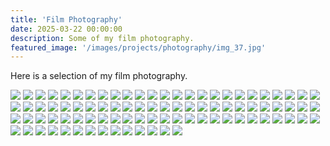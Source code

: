 ```yaml
---
title: 'Film Photography'
date: 2025-03-22 00:00:00
description: Some of my film photography.
featured_image: '/images/projects/photography/img_37.jpg'
---
```


Here is a selection of my film photography.

    
<div class="gallery" data-columns="3">
    <img src="/images/projects/photography/img_1.jpg">
     <img src="/images/projects/photography/img_2.jpg">
     <img src="/images/projects/photography/img_3.jpg">
     <img src="/images/projects/photography/img_4.jpg">
     <img src="/images/projects/photography/img_5.jpg">
     <img src="/images/projects/photography/img_6.jpg">
     <img src="/images/projects/photography/img_7.jpg"> 
     <img src="/images/projects/photography/img_9.jpg">
     <img src="/images/projects/photography/img_10.jpg">
     <img src="/images/projects/photography/img_11.jpg">
     <img src="/images/projects/photography/img_12.jpg">
     <img src="/images/projects/photography/img_13.jpg">
     <img src="/images/projects/photography/img_14.jpg">
     <img src="/images/projects/photography/img_15.jpg">
     <img src="/images/projects/photography/img_16.jpg">
     <img src="/images/projects/photography/img_17.jpg">
     <img src="/images/projects/photography/img_18.jpg">
     <img src="/images/projects/photography/img_19.jpg">
     <img src="/images/projects/photography/img_20.jpg">
     <img src="/images/projects/photography/img_21.jpg">
     <img src="/images/projects/photography/img_22.jpg">
     <img src="/images/projects/photography/img_23.jpg">
     <img src="/images/projects/photography/img_24.jpg">
     <img src="/images/projects/photography/img_25.jpg">
     <img src="/images/projects/photography/img_26.jpg">
     <img src="/images/projects/photography/img_27.jpg">
     <img src="/images/projects/photography/img_28.jpg">
     <img src="/images/projects/photography/img_29.jpg">
     <img src="/images/projects/photography/img_30.jpg">
     <img src="/images/projects/photography/img_31.jpg">
     <img src="/images/projects/photography/img_32.jpg">
     <img src="/images/projects/photography/img_33.jpg">
     <img src="/images/projects/photography/img_34.jpg">
     <img src="/images/projects/photography/img_35.jpg">
     <img src="/images/projects/photography/img_36.jpg">
     <img src="/images/projects/photography/img_37.jpg">
     <img src="/images/projects/photography/img_38.jpg">
     <img src="/images/projects/photography/img_39.jpg">
    <img src="/images/projects/photography/img_40.jpg">
    <img src="/images/projects/photography/img_41.jpg">
    <img src="/images/projects/photography/img_42.jpg">
    <img src="/images/projects/photography/img_43.jpg">
    <img src="/images/projects/photography/img_44.jpg">
    <img src="/images/projects/photography/img_45.jpg">
    <img src="/images/projects/photography/img_46.jpg">
    <img src="/images/projects/photography/img_47.jpg">
    <img src="/images/projects/photography/img_48.jpg">
    <img src="/images/projects/photography/img_49.jpg">
    <img src="/images/projects/photography/img_50.jpg">
    <img src="/images/projects/photography/img_51.jpg">
    <img src="/images/projects/photography/img_52.jpg">
    <img src="/images/projects/photography/img_53.jpg">
    <img src="/images/projects/photography/img_54.jpg">
    <img src="/images/projects/photography/img_55.jpg">
    <img src="/images/projects/photography/img_56.jpg">
    <img src="/images/projects/photography/img_57.jpg">
    <img src="/images/projects/photography/img_58.jpg">
    <img src="/images/projects/photography/img_59.jpg">
    <img src="/images/projects/photography/img_60.jpg">
    <img src="/images/projects/photography/img_61.jpg">
    <img src="/images/projects/photography/img_62.jpg">
    <img src="/images/projects/photography/img_63.jpg">
    <img src="/images/projects/photography/img_64.jpg">
    <img src="/images/projects/photography/img_65.jpg">
    <img src="/images/projects/photography/img_66.jpg">
    <img src="/images/projects/photography/img_67.jpg">
    <img src="/images/projects/photography/img_68.jpg">
    <img src="/images/projects/photography/img_69.jpg">
    <img src="/images/projects/photography/img_70.png">
    <img src="/images/projects/photography/img_71.jpg">
    <img src="/images/projects/photography/img_72.jpg">
    <img src="/images/projects/photography/img_73.jpg">
    <img src="/images/projects/photography/img_74.jpg">
    <img src="/images/projects/photography/img_75.jpg">
    <img src="/images/projects/photography/img_76.jpg">
    <img src="/images/projects/photography/img_77.jpg">
    <img src="/images/projects/photography/img_78.jpg">
    <img src="/images/projects/photography/img_79.jpg">
    <img src="/images/projects/photography/img_80.jpg">
    <img src="/images/projects/photography/img_81.jpg">
    <img src="/images/projects/photography/img_82.jpg">
    <img src="/images/projects/photography/img_83.jpg">
    <img src="/images/projects/photography/img_84.jpg">
    <img src="/images/projects/photography/img_85.jpg">
    <img src="/images/projects/photography/img_86.jpg">
    <img src="/images/projects/photography/img_87.jpg">
    <img src="/images/projects/photography/img_88.jpg">
    <img src="/images/projects/photography/img_89.jpg">
    <img src="/images/projects/photography/img_90.jpg">
</div>

